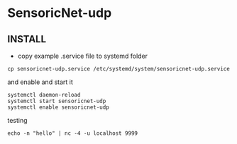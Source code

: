 # SensoricNet-udp


INSTALL
-------


* copy example .service file to systemd folder

```
cp sensoricnet-udp.service /etc/systemd/system/sensoricnet-udp.service
```

and enable and start it

```
systemctl daemon-reload
systemctl start sensoricnet-udp
systemctl enable sensoricnet-udp
```



testing

```
echo -n "hello" | nc -4 -u localhost 9999
```
